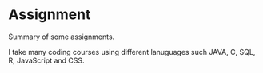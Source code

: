 # Assignment
Summary of some assignments.

I take many coding courses using different lanuguages such JAVA, C, SQL, R, JavaScript and CSS. 
